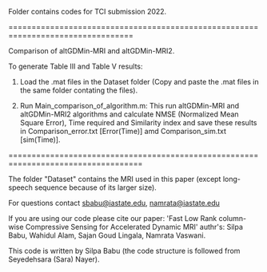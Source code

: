 Folder contains codes for TCI submission 2022. 


=================================================================================

Comparison of altGDMin-MRI and altGDMin-MRI2.

To generate Table III and Table V results:

1. Load the .mat files in the Dataset folder (Copy and paste the .mat files in the same folder contating the files).

2.  Run Main_comparison_of_algorithm.m: This run altGDMin-MRI and altGDMin-MRI2 algorithms and calculate NMSE (Normalized Mean Square Error), Time required and Similarity index and save these results in Comparison_error.txt [Error(Time)] amd Comparison_sim.txt [sim(Time)].


===================================================================================

The folder "Dataset" contains the MRI used in this paper (except long-speech sequence because of its larger size). 

For questions contact sbabu@iastate.edu, namrata@iastate.edu

If you are using our code please cite our paper: 'Fast Low Rank column-wise Compressive Sensing for Accelerated Dynamic MRI' authr's: Silpa Babu, Wahidul Alam, Sajan Goud Lingala, Namrata Vaswani.

This code is written by Silpa Babu (the code structure is followed from Seyedehsara (Sara) Nayer).
